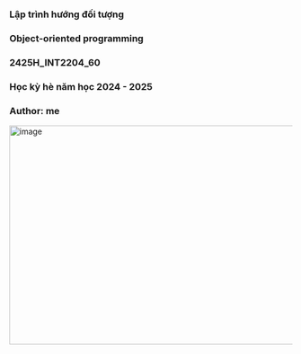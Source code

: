 ### Lập trình hướng đối tượng
### Object-oriented programming
### 2425H_INT2204_60
### Học kỳ hè năm học 2024 - 2025
### Author: me

<img width="1080" height="390" alt="image" src="https://github.com/user-attachments/assets/d31d1aaa-38a9-4f93-ac49-6c48b8d1612f" />
